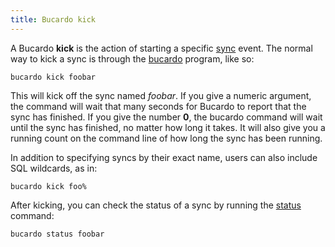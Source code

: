```yaml
---
title: Bucardo kick
---
```


A Bucardo **kick** is the action of starting a specific [sync](/Bucardo/sync) event. The normal way to kick a sync is through the [bucardo](/Bucardo/bucardo) program, like so:

    bucardo kick foobar

This will kick off the sync named *foobar*. If you give a numeric argument, the command will wait that many seconds for Bucardo to report that the sync has finished. If you give the number **0**, the bucardo command will wait until the sync has finished, no matter how long it takes. It will also give you a running count on the command line of how long the sync has been running.

In addition to specifying syncs by their exact name, users can also include SQL wildcards, as in:

    bucardo kick foo%

After kicking, you can check the status of a sync by running the [status](/Bucardo/status) command:

    bucardo status foobar

